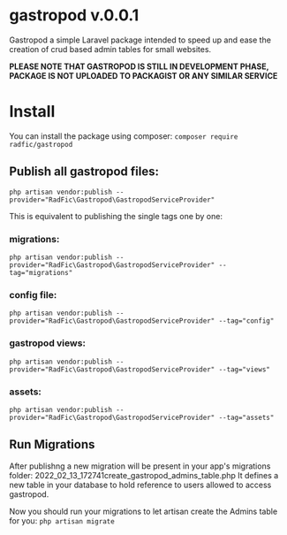 # gastropod v.0.0.1


Gastropod a simple Laravel package intended to speed up and ease the creation of crud based admin tables for small websites.

**PLEASE NOTE THAT GASTROPOD IS STILL IN DEVELOPMENT PHASE, PACKAGE IS NOT UPLOADED TO PACKAGIST OR ANY SIMILAR SERVICE**

# Install
You can install the package using composer:
```composer require radfic/gastropod```

## Publish all gastropod files:
```php artisan vendor:publish --provider="RadFic\Gastropod\GastropodServiceProvider"```

This is equivalent to publishing the single tags one by one:
### migrations:
```php artisan vendor:publish --provider="RadFic\Gastropod\GastropodServiceProvider" --tag="migrations"```
### config file:
```php artisan vendor:publish --provider="RadFic\Gastropod\GastropodServiceProvider" --tag="config"```
### gastropod views:
```php artisan vendor:publish --provider="RadFic\Gastropod\GastropodServiceProvider" --tag="views"```
### assets:
```php artisan vendor:publish --provider="RadFic\Gastropod\GastropodServiceProvider" --tag="assets"```


## Run Migrations
After publishng a new migration will be present in your app's migrations folder: 2022_02_13_172741create_gastropod_admins_table.php
It defines a new table in your database to hold reference to users allowed to access gastropod.

Now you should run your migrations to let artisan create the Admins table for you:
```php artisan migrate```
